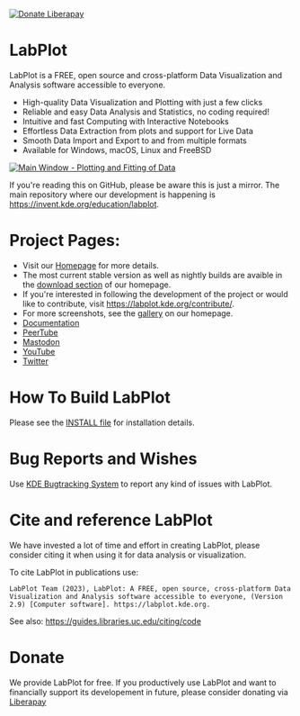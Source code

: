 [![Donate Liberapay](https://liberapay.com/assets/widgets/donate.svg)](https://liberapay.com/LabPlot/donate)

# LabPlot

LabPlot is a FREE, open source and cross-platform Data Visualization and Analysis software accessible to everyone.

* High-quality Data Visualization and Plotting with just a few clicks
* Reliable and easy Data Analysis and Statistics, no coding required!
* Intuitive and fast Computing with Interactive Notebooks
* Effortless Data Extraction from plots and support for Live Data
* Smooth Data Import and Export to and from multiple formats
* Available for Windows, macOS, Linux and FreeBSD

[![](https://cdn.kde.org/screenshots/labplot2/01_basic_plots_linux.png "Main Window - Plotting and Fitting of Data")](https://cdn.kde.org/screenshots/labplot2/01_basic_plots_linux.png)

If you're reading this on GitHub, please be aware this is just a mirror. The main repository where our development is happening is https://invent.kde.org/education/labplot.

# Project Pages:
* Visit our [Homepage](https://labplot.kde.org) for more details.
* The most current stable version as well as nightly builds are avaible in the [download section](https://labplot.kde.org/download/) of our homepage.
* If you're interested in following the development of the project or would like to contribute,
visit https://labplot.kde.org/contribute/.
* For more screenshots, see the [gallery](https://labplot.kde.org/gallery/) on our homepage.
* [Documentation](https://labplot.kde.org/documentation/)
* [PeerTube](https://tube.kockatoo.org/c/labplot/videos)
* [Mastodon](https://floss.social/@LabPlot)
* [YouTube](https://youtube.com/@LabPlot)
* [Twitter](https://twitter.com/LabPlot)

# How To Build LabPlot
Please see the [INSTALL file](https://invent.kde.org/education/labplot/-/blob/master/INSTALL) for installation details.

# Bug Reports and Wishes
Use [KDE Bugtracking System](https://bugs.kde.org/) to report any kind of issues with LabPlot.

# Cite and reference LabPlot
We have invested a lot of time and effort in creating LabPlot, please consider citing it when using it for data analysis or visualization.

To cite LabPlot in publications use:

```
LabPlot Team (2023), LabPlot: A FREE, open source, cross-platform Data Visualization and Analysis software accessible to everyone, (Version 2.9) [Computer software]. https://labplot.kde.org.
```

See also: https://guides.libraries.uc.edu/citing/code

# Donate
We provide LabPlot for free. If you productively use LabPlot and want to financially support its developement in future, please consider donating via [Liberapay](https://liberapay.com/LabPlot/donate)
